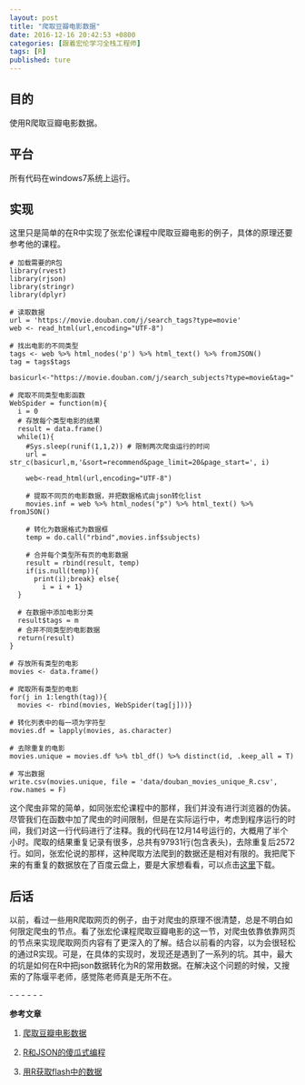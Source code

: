 ```yaml
---
layout: post
title: "爬取豆瓣电影数据"
date: 2016-12-16 20:42:53 +0800
categories: [跟着宏伦学习全栈工程师]
tags: [R]
published: ture
---
```


## 目的

使用R爬取豆瓣电影数据。

##  平台

所有代码在windows7系统上运行。

## 实现

这里只是简单的在R中实现了张宏伦课程中爬取豆瓣电影的例子，具体的原理还要参考他的课程。

```
# 加载需要的R包
library(rvest)
library(rjson)
library(stringr)
library(dplyr)

# 读取数据
url = 'https://movie.douban.com/j/search_tags?type=movie'
web <- read_html(url,encoding="UTF-8")

# 找出电影的不同类型
tags <- web %>% html_nodes('p') %>% html_text() %>% fromJSON()
tag = tags$tags

basicurl<-"https://movie.douban.com/j/search_subjects?type=movie&tag="

# 爬取不同类型电影函数
WebSpider = function(m){
  i = 0
  # 存放每个类型电影的结果
  result = data.frame()
  while(1){
    #Sys.sleep(runif(1,1,2)) # 限制两次爬虫运行的时间
    url = str_c(basicurl,m,'&sort=recommend&page_limit=20&page_start=', i)
    
    web<-read_html(url,encoding="UTF-8")
    
    # 提取不同页的电影数据，并把数据格式由json转化list
    movies.inf = web %>% html_nodes("p") %>% html_text() %>% fromJSON()
    
    # 转化为数据格式为数据框
    temp = do.call("rbind",movies.inf$subjects)
    
    # 合并每个类型所有页的电影数据
    result = rbind(result, temp)
    if(is.null(temp)){
      print(i);break} else{
        i = i + 1} 
  }
  
  # 在数据中添加电影分类
  result$tags = m
  # 合并不同类型的电影数据
  return(result)
}

# 存放所有类型的电影
movies <- data.frame()

# 爬取所有类型的电影
for(j in 1:length(tag)){
  movies <- rbind(movies, WebSpider(tag[j]))}

# 转化列表中的每一项为字符型
movies.df = lapply(movies, as.character)

# 去除重复的电影
movies.unique = movies.df %>% tbl_df() %>% distinct(id, .keep_all = T)

# 写出数据
write.csv(movies.unique, file = 'data/douban_movies_unique_R.csv', row.names = F)
```

这个爬虫非常的简单，如同张宏伦课程中的那样，我们并没有进行浏览器的伪装。尽管我们在函数中加了爬虫的时间限制，但是在实际运行中，考虑到程序运行的时间，我们对这一行代码进行了注释。我的代码在12月14号运行的，大概用了半个小时。爬取的结果重复记录有很多，总共有97931行(包含表头)，去除重复后2572行。如同，张宏伦说的那样，这种爬取方法爬到的数据还是相对有限的。我把爬下来的有重复的数据放在了百度云盘上，要是大家想看看，可以点击[这里]()下载。

## 后话
以前，看过一些用R爬取网页的例子，由于对爬虫的原理不很清楚，总是不明白如何限定爬虫的节点。看了张宏伦课程爬取豆瓣电影的这一节，对爬虫依靠依靠网页的节点来实现爬取网页内容有了更深入的了解。结合以前看的内容，以为会很轻松的通过R实现。可是，在具体的实现时，发现还是遇到了一系列的坑。其中，最大的坑是如何在R中把json数据转化为R的常用数据。在解决这个问题的时候，又搜索的了陈堰平老师，感觉陈老师真是无所不在。

\- - - - - -

**参考文章**

1. [爬取豆瓣电影数据](http://note.youdao.com/share/?id=2155cf875395e84d92ef80baeae7c3c0&type=notebook#/WEB30cbd9a1a96a1d3af9c4397cb7fb3afe)

2. [R和JSON的傻瓜式编程](http://blog.fens.me/r-json-rjson/)

3. [用R获取flash中的数据](http://yanping.me/cn/blog/2013/02/10/get-data-from-flash/)

   ​